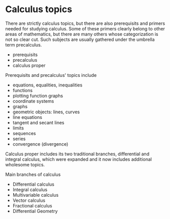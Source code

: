# Calculus topics

There are strictly calculus topics, but there are also prerequisits and primers needed for studying calculus. Some of these primers clearly belong to other areas of mathematics, but there are many others whose categorization is not so clear cut. Such subjects are usually gathered under the umbrella term precalculus.

- prerequisits
- precalculus
- calculus proper

Prerequisits and precalculus' topics include
- equations, equalities, inequalities
- functions
- plotting function graphs
- coordinate systems
- graphs
- geometric objects: lines, curves
- line equations
- tangent and secant lines
- limits
- sequences
- series
- convergence (divergence)


Calculus proper includes its two traditional branches, differential and integral calculus, which were expanded and it now includes additional wholesome topics.

Main branches of calculus
- Differential calculus
- Integral calculus
- Multivariable calculus
- Vector calculus
- Fractional calculus
- Differential Geometry
